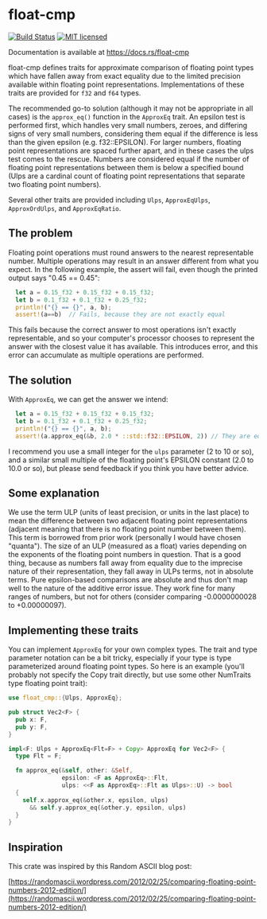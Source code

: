 # float-cmp

[![Build Status](https://travis-ci.org/mikedilger/float-cmp.svg?branch=master)](https://travis-ci.org/mikedilger/float-cmp)
[![MIT licensed](https://img.shields.io/badge/license-MIT-blue.svg)](./LICENSE)

Documentation is available at https://docs.rs/float-cmp


float-cmp defines traits for approximate comparison of floating point types which have fallen
away from exact equality due to the limited precision available within floating point
representations. Implementations of these traits are provided for `f32` and `f64` types.

The recommended go-to solution (although it may not be appropriate in all cases) is the
`approx_eq()` function in the `ApproxEq` trait.  An epsilon test is performed first, which
handles very small numbers, zeroes, and differing signs of very small numbers, considering
them equal if the difference is less than the given epsilon (e.g. f32::EPSILON). For larger
numbers, floating point representations are spaced further apart, and in these cases the ulps
test comes to the rescue. Numbers are considered equal if the number of floating point
representations between them is below a specified bound (Ulps are a cardinal count of
floating point representations that separate two floating point numbers).

Several other traits are provided including `Ulps`, `ApproxEqUlps`, `ApproxOrdUlps`, and
`ApproxEqRatio`.

## The problem

Floating point operations must round answers to the nearest representable number. Multiple
operations may result in an answer different from what you expect. In the following example,
the assert will fail, even though the printed output says "0.45 == 0.45":

```rust
  let a = 0.15_f32 + 0.15_f32 + 0.15_f32;
  let b = 0.1_f32 + 0.1_f32 + 0.25_f32;
  println!("{} == {}", a, b);
  assert!(a==b)  // Fails, because they are not exactly equal
```

This fails because the correct answer to most operations isn't exactly representable, and so
your computer's processor chooses to represent the answer with the closest value it has
available. This introduces error, and this error can accumulate as multiple operations are
performed.

## The solution

With `ApproxEq`, we can get the answer we intend:

```rust
  let a = 0.15_f32 + 0.15_f32 + 0.15_f32;
  let b = 0.1_f32 + 0.1_f32 + 0.25_f32;
  println!("{} == {}", a, b);
  assert!(a.approx_eq(&b, 2.0 * ::std::f32::EPSILON, 2)) // They are equal, within 2 ulps
```

I recommend you use a small integer for the `ulps` parameter (2 to 10 or so), and a
similar small multiple of the floating point's EPSILON constant (2.0 to 10.0 or so),
but please send feedback if you think you have better advice.

## Some explanation

We use the term ULP (units of least precision, or units in the last place) to mean the
difference between two adjacent floating point representations (adjacent meaning that there is
no floating point number between them). This term is borrowed from prior work (personally I
would have chosen "quanta"). The size of an ULP (measured as a float) varies
depending on the exponents of the floating point numbers in question. That is a good thing,
because as numbers fall away from equality due to the imprecise nature of their representation,
they fall away in ULPs terms, not in absolute terms.  Pure epsilon-based comparisons are
absolute and thus don't map well to the nature of the additive error issue. They work fine
for many ranges of numbers, but not for others (consider comparing -0.0000000028
to +0.00000097).

## Implementing these traits

You can implement `ApproxEq` for your own complex types. The trait and type parameter
notation can be a bit tricky, especially if your type is type parameterized around
floating point types.  So here is an example (you'll probably not specify the Copy trait
directly, but use some other NumTraits type floating point trait):

```rust
use float_cmp::{Ulps, ApproxEq};

pub struct Vec2<F> {
  pub x: F,
  pub y: F,
}

impl<F: Ulps + ApproxEq<Flt=F> + Copy> ApproxEq for Vec2<F> {
  type Flt = F;

  fn approx_eq(&self, other: &Self,
               epsilon: <F as ApproxEq>::Flt,
               ulps: <<F as ApproxEq>::Flt as Ulps>::U) -> bool
  {
    self.x.approx_eq(&other.x, epsilon, ulps)
      && self.y.approx_eq(&other.y, epsilon, ulps)
  }
}
```

## Inspiration

This crate was inspired by this Random ASCII blog post:

[https://randomascii.wordpress.com/2012/02/25/comparing-floating-point-numbers-2012-edition/](https://randomascii.wordpress.com/2012/02/25/comparing-floating-point-numbers-2012-edition/)
